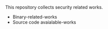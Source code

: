 This repository collects security related works.

- Binary-related-works
- Source code avaialable-works
